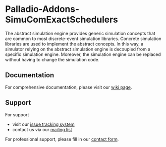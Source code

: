 # Palladio-Addons-SimuComExactSchedulers
The abstract simulation engine provides generic simulation concepts
that are common to most discrete-event simulation libraries.
Concrete simulation libraries are used to implement the abstract
concepts. In this way, a simulator relying on the abstract simulation
engine is decoupled from a specific simulation engine. Moreover,
the simulation engine can be replaced without having to change
the simulation code.

## Documentation
For comprehensive documentation, please visit our [wiki page](https://sdqweb.ipd.kit.edu/wiki/Exact_Schedulers).

## Support
For support
* visit our [issue tracking system](https://palladio-simulator.com/jira)
* contact us via our [mailing list](https://lists.ira.uni-karlsruhe.de/mailman/listinfo/palladio-dev)

For professional support, please fill in our [contact form](http://www.palladio-simulator.com/about_palladio/support/).
